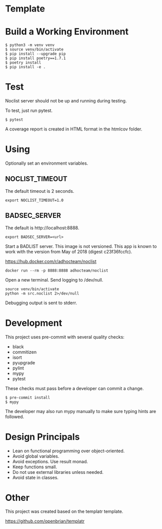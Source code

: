 Template
===


# Build a Working Environment

```shell
$ python3 -m venv venv
$ source venv/bin/activate
$ pip install --upgrade pip
$ pip install poetry==1.7.1
$ poetry install
$ pip install -e .
```

# Test

Noclist server should not be up and running during testing.

To test, just run pytest.

```shell
$ pytest
```

A coverage report is created in HTML format in the htmlcov folder.

# Using

Optionally set an environment variables.

## NOCLIST_TIMEOUT

The default timeout is 2 seconds.

```shell
export NOCLIST_TIMEOUT=1.0
```

## BADSEC_SERVER

The default is http://localhost:8888.

```shell
export BADSEC_SERVER=<url>
```

Start a BADLIST server.  This image is not versioned.  This app is known to work with the version from May of 2018 (digest c23f36fccfc).

https://hub.docker.com/r/adhocteam/noclist

```shell
docker run --rm -p 8888:8888 adhocteam/noclist
```

Open a new terminal.  Send logging to /dev/null.

```shell
source venv/bin/activate
python -m src.noclist 2>/dev/null
```

Debugging output is sent to stderr.

# Development

This project uses pre-commit with several quality checks:

* black
* commitizen
* isort
* pyupgrade
* pylint
* mypy
* pytest

These checks must pass before a developer can commit a change.

```shell
$ pre-commit install
$ mypy
```

The developer may also run mypy manually to make sure typing hints are followed.

# Design Principals

* Lean on functional programming over object-oriented.
* Avoid global variables.
* Avoid exceptions.  Use result monad.
* Keep functions small.
* Do not use external libraries unless needed.
* Avoid state in classes.

# Other

This project was created based on the templatr template.

https://github.com/openbrian/templatr
